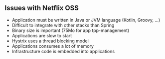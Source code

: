 ## Issues with Netflix OSS

* Application must be written in Java or JVM language (Kotlin, Groovy, ...)
* Difficult to integrate with other stacks than Spring
* Binary size is important (75Mo for app tpp-management)
* Applications are slow to start
* Hystrix uses a thread blocking model
* Applications consumes a lot of memory
* Infrastructure code is embedded into applications
